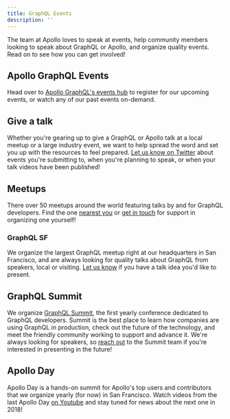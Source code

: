 ```yaml
---
title: GraphQL Events
description: ''
---
```


The team at Apollo loves to speak at events, help community members looking to speak about GraphQL or Apollo, and organize quality events. Read on to see how you can get involved!

## Apollo GraphQL Events

Head over to [Apollo GraphQL's events hub](https://apollographql.com/events/) to register for our upcoming events, or watch any of our past events on-demand.

## Give a talk

Whether you're gearing up to give a GraphQL or Apollo talk at a local meetup or a large industry event, we want to help spread the word and set you up with the resources to feel prepared. [Let us know on Twitter](https://twitter.com/apollographql) about events you're submitting to, when you're planning to speak, or when your talk videos have been published!

## Meetups

There over 50 meetups around the world featuring talks by and for GraphQL developers. Find the one [nearest you](https://www.meetup.com/topics/graphql/) or [get in touch](mailto:community@apollographql.com) for support in organizing one yourself!

### GraphQL SF

We organize the largest GraphQL meetup right at our headquarters in San Francisco, and are always looking for quality talks about GraphQL from speakers, local or visiting. [Let us know](mailto:community@apollographql.com) if you have a talk idea you'd like to present. 

## GraphQL Summit

We organize [GraphQL Summit](http://summit.graphql.com), the first yearly conference dedicated to GraphQL developers. Summit is the best place to learn how companies are using GraphQL in production, check out the future of the technology, and meet the friendly community working to support and advance it. We're always looking for speakers, so [reach out](mailto:summit@graphql.com) to the Summit team if you're interested in presenting in the future!

## Apollo Day

Apollo Day is a hands-on summit for Apollo's top users and contributors that we organize yearly (for now) in San Francisco. Watch videos from the last Apollo Day [on Youtube](https://www.youtube.com/watch?v=Lx5ndQ5okhg&list=PLpi1lPB6opQzWZwqnG0YIrWcSS3kH5SR8) and stay tuned for news about the next one in 2018!
